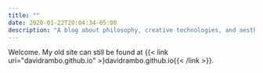 ```yaml
---
title: ""
date: 2020-01-22T20:04:34-05:00
description: "A blog about philosophy, creative technologies, and aesthetics."
---
```

Welcome. My old site can still be found at {{< link uri="davidrambo.github.io" >}davidrambo.github.io{{< /link >}}.